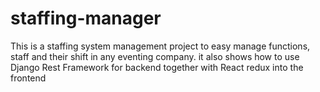 # staffing-manager
This is a staffing system management project to easy manage functions, staff and their shift in any eventing company. it also shows how to use Django Rest Framework for backend together with React redux into the frontend 